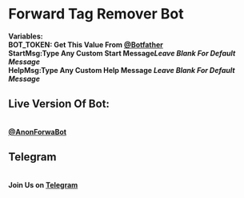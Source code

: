 # Forward Tag Remover Bot

<b>Variables:</b><br>
  <b>BOT_TOKEN: Get This Value From <a href="https://telegram.dog/botfather">@Botfather</a></b>
  <br><b>StartMsg:Type Any Custom Start Message<i>Leave Blank For Default Message</i></b><br>
 <b>HelpMsg:Type Any Custom Help Message  <i>Leave Blank For Default Message</i> </b>


<h2>Live Version Of Bot:</h2><br>
 <b><a href="https://telegram.dog/Anonforwabot">@AnonForwaBot</a></b>

<h2>Telegram</h2><br>
<b>Join Us on <a href="https://telegram.dog/TeamCyphers">Telegram</a></b>
